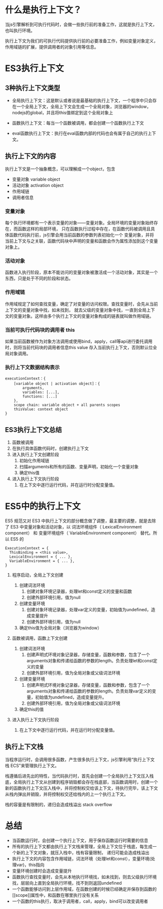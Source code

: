 # 什么是执行上下文？

当js引擎解析到可执行代码时，会做一些执行前的准备工作，这就是执行上下文，也叫执行环境。

执行上下文为我们的可执行代码提供执行前的必要准备工作，例如变量对象定义，作用域链的扩展，提供调用者的对象引用等信息。

# ES3执行上下文

## 3种执行上下文类型

* 全局执行上下文：这是默认或者说是最基础的执行上下文，一个程序中只会存在一个全局上下文，全局上下文会生成一个全局对象，浏览器的window，nodejs的global，并且将this值绑定到这个全局对象上

* 函数执行上下文：每当一个函数被调用，都会创建一个函数执行上下文

* eval函数执行上下文：执行在eval函数内部的代码也会有属于自己的执行上下文。


## 执行上下文的内容

执行上下文是一个抽象概念，可以理解成一个object，包含

* 变量对象 variable object
* 活动对象 activation object
* 作用域链
* 调用者信息

### 变量对象

每个执行环境都有一个表示变量的对象——变量对象。全局环境的变量对象始终存在，而函数这样的局部环境，
只在函数执行过程中存在，在函数代码被调用且具体函数代码执行前，js引擎会用当前函数的参数列表初始化一个
变量对象，并将当前上下文与之关联，函数代码块中声明的变量和函数会作为属性添加到这个变量对象上。

### 活动对象

函数进入执行阶段，原本不能访问的变量对象被激活成一个活动对象，其实是一个东西，只是处于不同的阶段和状态。

### 作用域链

作用域规定了如何查找变量，确定了对变量的访问权限。查找变量时，会先从当前上下文的变量对象中找，如未找到，
就去父级的变量对象中找，一直到全局上下文的变量对象。这样由多个执行上下文的变量对象构成的链表就叫做作用域链。


### 当前可执行代码块的调用者 this

如果当前函数被作为对象方法调用或使用bind，apply，call等api进行委托调用时，则将当前代码块的调用者信息this value 存入当前执行上下文，否则默认位全局对象调用。

### 执行上下文数据结构表示

```
executionContext：{
    [variable object | activation object]：{
        arguments,
        variables: [...],
        functions: [...]
    },
    scope chain: variable object + all parents scopes
    thisValue: context object
}
```

## ES3执行上下文总结

1. 函数被调用
2. 在执行具体函数代码时，创建执行上下文
3. 进入执行上下文创建阶段
    1. 初始化作用域链
    2. 扫描arguments和所有的函数、变量声明，初始化一个变量对象
    3. 确定this值
4. 进入执行上下文执行阶段
    1. 在上下文中逐行运行代码，并在运行时分配变量值。


# ES5中的执行上下文

ES5 规范又对 ES3 中执行上下文的部分概念做了调整，最主要的调整，就是去除了 ES3 中变量对象和活动对象，以 词法环境组件（ LexicalEnvironment component） 和 变量环境组件（ VariableEnvironment component） 替代。所以 ES5 的

```
ExecutionContext = {
  ThisBinding = <this value>,
  LexicalEnvironment = { ... },
  VariableEnvironment = { ... },
}
```

1. 程序启动，全局上下文创建
    1. 创建词法环境
        1. 创建对象环境记录器，处理let和const定义的变量和函数
        2. 创建外部环境引用，值为null
    2. 创建变量环境
        1. 创建对象环境记录器，处理var定义的变量，初始值为undefined，造成变量提升
        2. 创建外部环境引用，值为null
    3. 确定this值为全局对象（浏览器为window）

2. 函数被调用，函数上下文创建
    1. 创建词法环境
        1. 创建声明式环境对象记录器，存储变量，函数和参数，包含了一个arguments对象和传递给函数的参数的length。负责处理let和const定义的变量
        2. 创建外部环境引用，值为全局对象或父级词法环境
    2. 创建变量环境
        1. 创建声明式环境对象记录器，存储变量，函数和参数，包含了一个arguments对象和传递给函数的参数的length。负责处理var定义的变量，初始值为undefined，造成变量提升。
        2. 创建外部环境引用，值为全局对象或父级词法环境
    3. 确定this的值

3. 进入执行上下文执行阶段
    1. 在上下文中逐行运行代码，并在运行时分配变量值。


## 执行上下文栈

当程序运行时，会调用很多函数，产生很多执行上下文，js引擎利用“执行上下文栈 ECS”来管理执行上下文。

栈遵循后进先出的特性，当代码执行时，首先会创建一个全局执行上下文压入栈底，全局执行上下文从创建到程序销毁都会存在栈底部，当函数调用时，创建一个新的函数执行上下文压入栈中，并将控制权交给该上下文，待执行完毕，该上下文从栈内弹出并销毁，并将控制权交还给栈内的上一个执行上下文。

栈的容量是有限制的，递归会造成栈溢出 stack overflow


# 总结

* 当函数运行时，会创建一个执行上下文，用于保存函数运行时需要的信息
* 所有的执行上下文都由执行上下文栈来管理，全局上下文位于栈底，每生成一个新的上下文对象，就压入栈中，栈有容量限制，
递归可能会造成栈溢出
* 执行上下文的内容包含作用域链，词法环境（处理let和const），变量环境(处理var)，this指向
* 变量环境创建时会造成变量提升
* 函数执行查找变量时，会先从本地执行环境找，如未找到，则去父级执行环境找，层层向上直到全局执行环境，找不到则返回undefined
* 一个函数能够访问到上层作用域，在函数创建的时候已经确定并保存到函数的[[scope]]属性中，和函数在哪里执行没有关系
* 一个函数的this执行，取决于调用者，call，apply，bind可以改变调用者
